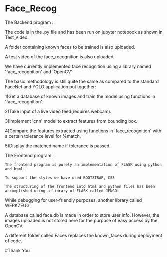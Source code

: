 # Face_Recog

The Backend program :

The code is in the .py file and has been run on jupyter notebook as shown in Test_Video.

A folder containing known faces to be trained is also uploaded.

A test video of the face_recognition is also uploaded.

We have currently implemented face recognition using a library named 'face_recognition' and 'OpenCV'

The basic methodology is still quite the same as compared to the standard FaceNet and YOLO application put together:

  1)Get a database of known images and train the model using functions in 'face_recognition'.

  2)Take input of a live video feed(requires webcam).
  
  3)Implement 'cnn' model to extract features from bounding box.
  
  4)Compare the features extracted using functions in 'face_recognition' with a certain tolerance level for %match.
  
  5)Display the matched name if tolerance is passed.
  
The Frontend program:
  
    The frontend program is purely an implementation of FLASK using python and html. 
  
    To support the styles we have used BOOTSTRAP, CSS
  
    The structuring of the frontend into html and python files has been accomplished using a library of FLASK called JENGO.
  
  While debugging for user-friendly purposes, another library called WERKZEUG
  
  A database called face.db is made in order to store user info. However, the images uploaded is not stored here for the purpose of easy access by the OpenCV.
  
  A different folder called Faces replaces the known_faces during deployment of code.
  
  
  
  
  
  #Thank You
